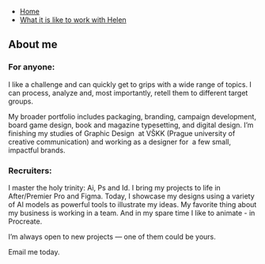 - [Home](index.md)
- [What it is like to work with Helen](helens-work-manifesto.md)

## About me

### For anyone:

I like a challenge and can quickly get to grips with a wide range of topics. I can process, analyze and, most importantly, retell them to different target groups.

My broader portfolio includes packaging, branding, campaign development, board game design, book and magazine typesetting, and digital design. I’m finishing my studies of Graphic Design  at VŠKK (Prague university of creative communication) and working as a designer for  a few small, impactful brands.

### Recruiters:

I master the holy trinity: Ai, Ps and Id. I bring my projects to life in After/Premier Pro and Figma. 
Today, I showcase my designs using a variety of AI models as powerful tools to illustrate my ideas. My favorite thing about my business is working in a team. 
And in my spare time I like to animate - in Procreate.


I’m always open to new projects
— one of them could be yours.

Email me today.
